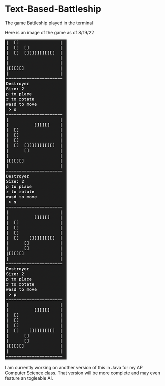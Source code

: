 # Text-Based-Battleship

The game Battleship played in the terminal

Here is an image of the game as of 8/19/22

![game_screen_shot](https://github.com/AndrewDMorgan/Text-Based-Battleship/blob/main/Screen%20Shot%202022-08-19%20at%206.22.08%20PM.png?raw=true)

I am currently working on another version of this in Java for my AP Computer Science class. That version will be more complete and may even feature an togleable AI.

